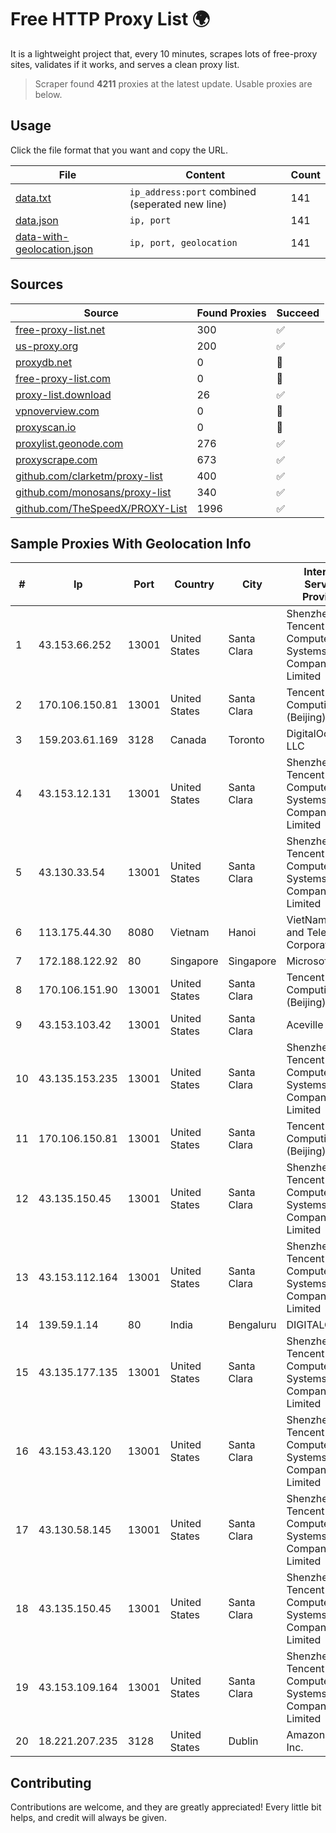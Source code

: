 
# Free HTTP Proxy List 🌍

It is a lightweight project that, every 10 minutes, scrapes lots of free-proxy sites, validates if it works, and serves a clean proxy list.


> Scraper found **4211** proxies at the latest update. Usable proxies are below.

## Usage

Click the file format that you want and copy the URL.


|File|Content|Count|
|----|-------|-----|
|[data.txt](https://raw.githubusercontent.com/themiralay/Proxy-List-World/master/data.txt)|`ip_address:port` combined (seperated new line)|141|
|[data.json](https://raw.githubusercontent.com/themiralay/Proxy-List-World/master/data.json)|`ip, port`|141|
|[data-with-geolocation.json](https://raw.githubusercontent.com/themiralay/Proxy-List-World/master/data-with-geolocation.json)|`ip, port, geolocation`|141|

## Sources

|Source|Found Proxies|Succeed|
|------|-------------|-------|
|[free-proxy-list.net](https://free-proxy-list.net)|300|✅|
|[us-proxy.org](https://www.us-proxy.org)|200|✅|
|[proxydb.net](http://proxydb.net)|0|🚫|
|[free-proxy-list.com](https://free-proxy-list.com/?page=&port=&type%5B%5D=http&type%5B%5D=https&up_time=0&search=Search)|0|🚫|
|[proxy-list.download](https://www.proxy-list.download/HTTP)|26|✅|
|[vpnoverview.com](https://vpnoverview.com/privacy/anonymous-browsing/free-proxy-servers)|0|🚫|
|[proxyscan.io](https://www.proxyscan.io)|0|🚫|
|[proxylist.geonode.com](https://proxylist.geonode.com/api/proxy-list?limit=300&page=1&sort_by=lastChecked&sort_type=desc&protocols=http,https)|276|✅|
|[proxyscrape.com](https://api.proxyscrape.com/v2/?request=displayproxies&protocol=http&timeout=10000&country=all&ssl=all&anonymity=all)|673|✅|
|[github.com/clarketm/proxy-list](https://raw.githubusercontent.com/clarketm/proxy-list/master/proxy-list-raw.txt)|400|✅|
|[github.com/monosans/proxy-list](https://raw.githubusercontent.com/monosans/proxy-list/main/proxies/http.txt)|340|✅|
|[github.com/TheSpeedX/PROXY-List](https://raw.githubusercontent.com/TheSpeedX/PROXY-List/master/http.txt)|1996|✅|


## Sample Proxies With Geolocation Info

|#|Ip|Port|Country|City|Internet Service Provider|
|-|--|----|-------|----|-------------------------|
|1|43.153.66.252|13001|United States|Santa Clara|Shenzhen Tencent Computer Systems Company Limited|
|2|170.106.150.81|13001|United States|Santa Clara|Tencent Cloud Computing (Beijing) Co|
|3|159.203.61.169|3128|Canada|Toronto|DigitalOcean, LLC|
|4|43.153.12.131|13001|United States|Santa Clara|Shenzhen Tencent Computer Systems Company Limited|
|5|43.130.33.54|13001|United States|Santa Clara|Shenzhen Tencent Computer Systems Company Limited|
|6|113.175.44.30|8080|Vietnam|Hanoi|VietNam Post and Telecom Corporation|
|7|172.188.122.92|80|Singapore|Singapore|Microsoft|
|8|170.106.151.90|13001|United States|Santa Clara|Tencent Cloud Computing (Beijing) Co|
|9|43.153.103.42|13001|United States|Santa Clara|Aceville Pte.ltd|
|10|43.135.153.235|13001|United States|Santa Clara|Shenzhen Tencent Computer Systems Company Limited|
|11|170.106.150.81|13001|United States|Santa Clara|Tencent Cloud Computing (Beijing) Co|
|12|43.135.150.45|13001|United States|Santa Clara|Shenzhen Tencent Computer Systems Company Limited|
|13|43.153.112.164|13001|United States|Santa Clara|Shenzhen Tencent Computer Systems Company Limited|
|14|139.59.1.14|80|India|Bengaluru|DIGITALOCEAN|
|15|43.135.177.135|13001|United States|Santa Clara|Shenzhen Tencent Computer Systems Company Limited|
|16|43.153.43.120|13001|United States|Santa Clara|Shenzhen Tencent Computer Systems Company Limited|
|17|43.130.58.145|13001|United States|Santa Clara|Shenzhen Tencent Computer Systems Company Limited|
|18|43.135.150.45|13001|United States|Santa Clara|Shenzhen Tencent Computer Systems Company Limited|
|19|43.153.109.164|13001|United States|Santa Clara|Shenzhen Tencent Computer Systems Company Limited|
|20|18.221.207.235|3128|United States|Dublin|Amazon.com, Inc.|



## Contributing

Contributions are welcome, and they are greatly appreciated! Every
little bit helps, and credit will always be given.

